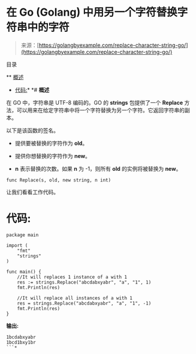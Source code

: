<!--yml

类别: 未分类

日期: 2024-10-13 06:13:06

-->

# 在 Go (Golang) 中用另一个字符替换字符串中的字符

> 来源：[https://golangbyexample.com/replace-character-string-go/](https://golangbyexample.com/replace-character-string-go/)

目录

**   [概述](#Overview "Overview")

+   [代码:](#Code "Code:")*  *# **概述**

在 GO 中，字符串是 UTF-8 编码的。GO 的 **strings** 包提供了一个 **Replace** 方法，可以用来在给定字符串中将一个字符替换为另一个字符。它返回字符串的副本。

以下是该函数的签名。

+   提供要被替换的字符作为 **old**。

+   提供你想替换的字符作为 **new**。

+   **n** 表示替换的次数。如果 **n** 为 -1，则所有 **old** 的实例将被替换为 **new**。

```
func Replace(s, old, new string, n int)
```

让我们看看工作代码。

# **代码:**

```
package main

import (
    "fmt"
    "strings"
)

func main() {
    //It will replaces 1 instance of a with 1
    res := strings.Replace("abcdabxyabr", "a", "1", 1)
    fmt.Println(res)

    //It will replace all instances of a with 1
    res = strings.Replace("abcdabxyabr", "a", "1", -1)
    fmt.Println(res)
}
```

**输出:**

```
1bcdabxyabr
1bcd1bxy1br
```*
